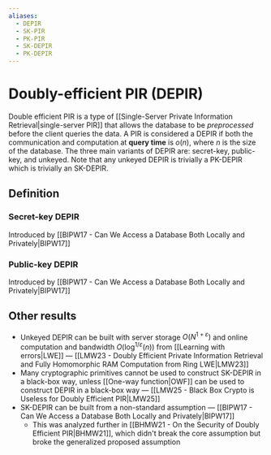 ```yaml
---
aliases:
  - DEPIR
  - SK-PIR
  - PK-PIR
  - SK-DEPIR
  - PK-DEPIR
---
```

# Doubly-efficient PIR (DEPIR)
Double efficient PIR is a type of [[Single-Server Private Information Retrieval|single-server PIR]] that allows the database to be *preprocessed* before the client queries the data. A PIR is considered a DEPIR if both the communication and computation at **query time** is $o(n)$, where $n$ is the size of the database. The three main variants of DEPIR are: secret-key, public-key, and unkeyed. Note that any unkeyed DEPIR is trivially a PK-DEPIR which is trivially an SK-DEPIR.

## Definition


### Secret-key DEPIR
Introduced by [[BIPW17 - Can We Access a Database Both Locally and Privately|BIPW17]]


### Public-key DEPIR
Introduced by [[BIPW17 - Can We Access a Database Both Locally and Privately|BIPW17]]

## Other results
- Unkeyed DEPIR can be built with server storage $O(N^{1+\varepsilon})$ and online computation and bandwidth $O(\log^{1/\varepsilon}(n))$ from [[Learning with errors|LWE]] — [[LMW23 - Doubly Efficient Private Information Retrieval and Fully Homomorphic RAM Computation from Ring LWE|LMW23]]
- Many cryptographic primitives cannot be used to construct SK-DEPIR in a black-box way, unless [[One-way function|OWF]] can be used to construct DEPIR in a black-box way — [[LMW25 - Black Box Crypto is Useless for Doubly Efficient PIR|LMW25]]
- SK-DEPIR can be built from a non-standard assumption — [[BIPW17 - Can We Access a Database Both Locally and Privately|BIPW17]]
	- This was analyzed further in [[BHMW21 - On the Security of Doubly Efficient PIR|BHMW21]], which didn't break the core assumption but broke the generalized proposed assumption
